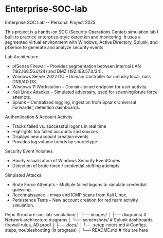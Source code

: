 # Enterprise-SOC-lab
Enterprise SOC Lab -- Personal Project 2025

This project is a hands-on SOC (Security Operations Center) simulation lab I built to practice enterprise-style detection and monitoring.
It uses a segmented virtual environment with Windows, Active Directory, Splunk, and pfSense to generate and analyze security events.

Lab Architecture

* pfSense Firewall – Provides segmentation between internal LAN (192.168.56.0/24) and DMZ (192.168.57.0/24).
* Windows Server 2022 DC – Domain Controller for unlucky.local, runs DNS/AD DS.
* Windows 11 Workstation – Domain-joined endpoint for user activity.
* Kali Linux Attacker – Simulated adversary, used for scanning/brute force attempts.
* Splunk – Centralized logging, ingestion from Splunk Universal Forwarder, detection dashboards.

Authentication & Account Activity

* Tracks failed vs. successful logons in real time
* Highlights top failed accounts and sources
* Displays new account creation events
* Provides log volume trends by sourcetype

Security Event Volumes

* Hourly visualization of Windows Security EventCodes
* Detection of brute force / credential stuffing attempts

Simulated Attacks

* Brute Force Attempts – Multiple failed logons to simulate credential guessing.
* Reconnaissance – nmap and ICMP scans from Kali Linux.
* Persistence Tests – New account creation for red team activity simulation.

Repo Structure
soc-lab-simulation/
│
├── images/
│   ├── diagrams/        # Network architecture diagrams
│   └── screenshots/     # Splunk dashboards, firewall rules, AD proof
│
├── docs/
│   └── setup-notes.md   # Configs, steps, troubleshooting (in progress)
│
└── README.md            # You are here
